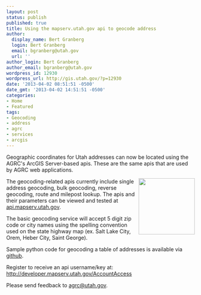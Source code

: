 ```yaml
---
layout: post
status: publish
published: true
title: Using the mapserv.utah.gov api to geocode address
author:
  display_name: Bert Granberg
  login: Bert Granberg
  email: bgranberg@utah.gov
  url: ''
author_login: Bert Granberg
author_email: bgranberg@utah.gov
wordpress_id: 12930
wordpress_url: http://gis.utah.gov/?p=12930
date: '2013-04-02 08:51:51 -0500'
date_gmt: '2013-04-02 14:51:51 -0500'
categories:
- Home
- Featured
tags:
- Geocoding
- address
- agrc
- services
- arcgis
---
```

<p>Geographic coordinates for Utah addresses can now be located using the AGRC's ArcGIS Server-based apis. These are the same apis that are used by AGRC web applications.
<div style="float:right"><a href="http://api.mapserv.utah.gov"><img src="http://gis.utah.gov/wp-content/uploads/agrcapiexplorer-150x150.png" alt="" title="agrcapiexplorer" width="150" height="150"/></a></div>
<p>The geocoding-related apis currently include single address geocoding, bulk geocoding, reverse geocoding, route and milepost lookup. The apis and their parameters can be viewed and tested at <a href="http://api.mapserv.utah.gov">api.mapserv.utah.gov</a>.</p>
<p>The basic geocoding service will accept 5 digit zip code or city names using the spelling convention used on the state highway map (ex. Salt Lake City, Orem, Heber City, Saint George).</p>
<p>Sample python code for geocoding a table of addresses is available via <a href="https://gist.github.com/BGranberg/5272025">github</a>.</p>
<p>Register to receive an api username/key at: <a href="http://developer.mapserv.utah.gov/AccountAccess">http://developer.mapserv.utah.gov/AccountAccess</a></p>
<p>Please send feedback to <a href="mailto:agrc@utah.gov">agrc@utah.gov</a>.</p>
